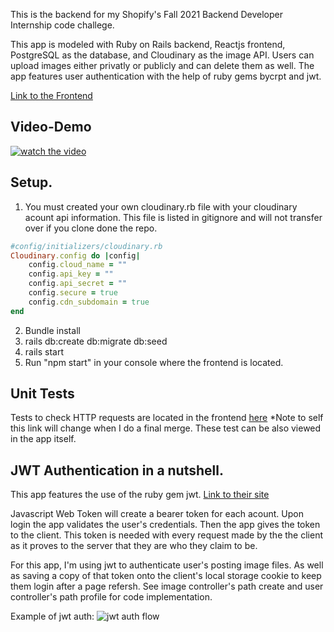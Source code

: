 
This is the backend for my Shopify's Fall 2021 Backend Developer Internship code challege. 

This app is modeled with Ruby on Rails backend, Reactjs frontend, PostgreSQL as the database, and Cloudinary as the image API. Users can upload images either privatly or publicly and can delete them as well. The app features user authentication with the help of ruby gems bycrpt and jwt. 

[Link to the Frontend](https://github.com/JasonAJordan/image-repo-frontend)

## Video-Demo 

[![watch the video](https://i.imgur.com/wUfMHNm.png)](https://www.youtube.com/watch?v=6LLflfBslvk)


##  Setup. 

1. You must created your own cloudinary.rb file with your cloudinary acount api information. This file is listed in gitignore and will not transfer over if you clone done the repo. 

```rb
#config/initializers/cloudinary.rb
Cloudinary.config do |config|    
    config.cloud_name = ""   
    config.api_key = ""   
    config.api_secret = ""   
    config.secure = true    
    config.cdn_subdomain = true  
end
```

2. Bundle install 
3. rails db:create db:migrate db:seed
4. rails start
5. Run "npm start" in your console where the frontend is located. 

## Unit Tests

Tests to check HTTP requests are located in the frontend [here](https://github.com/JasonAJordan/image-repo-frontend/blob/cleanup-%26-finalize/src/pages/UnitTests.js) *Note to self this link will change when I do a final merge.
These test can be also viewed in the app itself.  

## JWT Authentication in a nutshell. 

This app features the use of the ruby gem jwt. 
[Link to their site](https://jwt.io/)

Javascript Web Token will create a bearer token for each acount. Upon login the app validates the user's credentials. Then the app gives the token to the client. This token is needed with every request made by the the client as it proves to the server that they are who they claim to be. 

For this app, I'm using jwt to authenticate user's posting image files. As well as saving a copy of that token onto the client's local storage cookie to keep them login after a page refersh. See image controller's path create and user controller's path profile for code implementation. 

Example of jwt auth:
![jwt auth flow](https://miro.medium.com/max/960/1*l-FS80RhxUgjZOKGgOXnTQ.jpeg)




